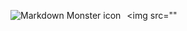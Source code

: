 <img src="<img src="markdownmonstericon.png"
     alt="Markdown Monster icon"
     style="float: left; margin-right: 10px;" />"
  

